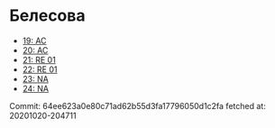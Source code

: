 # Белесова
- [19: AC](19.md)
- [20: AC](20.md)
- [21: RE 01](21.md)
- [22: RE 01](22.md)
- [23: NA](23.md)
- [24: NA](24.md)

Commit: 64ee623a0e80c71ad62b55d3fa17796050d1c2fa
 fetched at: 20201020-204711
